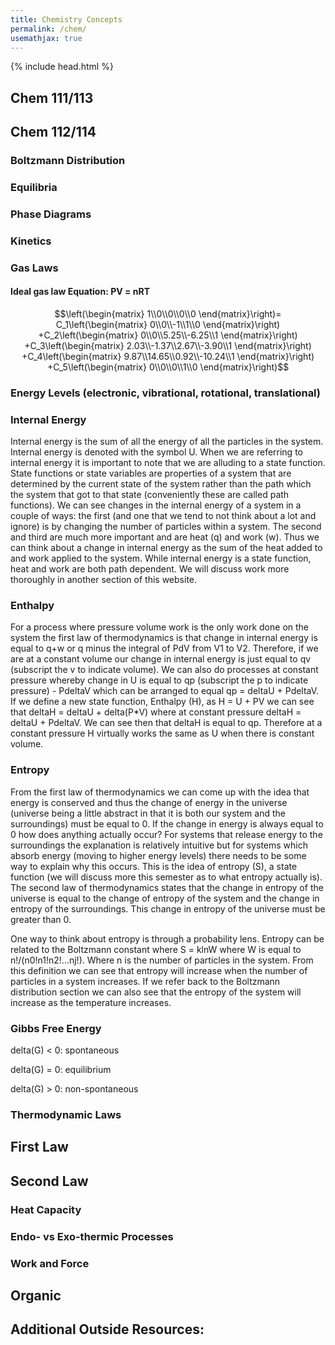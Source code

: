 ```yaml
---
title: Chemistry Concepts
permalink: /chem/  
usemathjax: true
---
```

{% include head.html %}

## Chem 111/113  


## Chem 112/114
### Boltzmann Distribution  
### Equilibria
### Phase Diagrams
### Kinetics
### Gas Laws
#### Ideal gas law Equation: PV = nRT
$$\left(\begin{matrix}
1\\0\\0\\0\\0
\end{matrix}\right)=
C_1\left(\begin{matrix}
0\\0\\-1\\1\\0
\end{matrix}\right)
+C_2\left(\begin{matrix}
0\\0\\5.25\\-6.25\\1
\end{matrix}\right)
+C_3\left(\begin{matrix}
2.03\\-1.37\\2.67\\-3.90\\1
\end{matrix}\right)
+C_4\left(\begin{matrix}
9.87\\14.65\\0.92\\-10.24\\1
\end{matrix}\right)
+C_5\left(\begin{matrix}
0\\0\\0\\1\\0
\end{matrix}\right)$$
### Energy Levels (electronic, vibrational, rotational, translational)
### Internal Energy
Internal energy is the sum of all the energy of all the particles in the system. Internal energy is denoted with the symbol U. When we are referring to internal energy it is important to note that we are alluding to a state function. State functions or state variables are properties of a system that are determined by the current state of the system rather than the path which the system that got to that state (conveniently these are called path functions). We can see changes in the internal energy of a system in a couple of ways: the first (and one that we tend to not think about a lot and ignore) is by changing the number of particles within a system. The second and third are much more important and are heat (q) and work (w). Thus we can think about a change in internal energy as the sum of the heat added to and work applied to the system. While internal energy is a state function, heat and work are both path dependent. We will discuss work more thoroughly in another section of this website.
### Enthalpy
For a process where pressure volume work is the only work done on the system the first law of thermodynamics is that change in internal energy is equal to q+w or q minus the integral of PdV from V1 to V2. Therefore, if we are at a constant volume our change in internal energy is just equal to qv (subscript the v to indicate volume). We can also do processes at constant pressure whereby change in U is equal to qp (subscript the p to indicate pressure) - PdeltaV which can be arranged to equal qp = deltaU + PdeltaV. If we define a new state function, Enthalpy (H), as H = U + PV we can see that deltaH = deltaU + delta(P*V) where at constant pressure deltaH = deltaU + PdeltaV. We can see then that deltaH is equal to qp. Therefore at a constant pressure H virtually works the same as U when there is constant volume.
### Entropy
From the first law of thermodynamics we can come up with the idea that energy is conserved and thus the change of energy in the universe (universe being a little abstract in that it is both our system and the surroundings) must be equal to 0. If the change in energy is always equal to 0 how does anything actually occur? For systems that release energy to the surroundings the explanation is relatively intuitive but for systems which absorb energy (moving to higher energy levels) there needs to be some way to explain why this occurs. This is the idea of entropy (S), a state function (we will discuss more this semester as to what entropy actually is). The second law of thermodynamics states that the change in entropy of the universe is equal to the change of entropy of the system and the change in entropy of the surroundings. This change in entropy of the universe must be greater than 0.

One way to think about entropy is through a probability lens. Entropy can be related to the Boltzmann constant where S = klnW where W is equal to n!/(n0!n1!n2!...nj!). Where n is the number of particles in the system. From this definition we can see that entropy will increase when the number of particles in a system increases. If we refer back to the Boltzmann distribution section we can also see that the entropy of the system will increase as the temperature increases.



### Gibbs Free Energy  
delta(G) < 0: spontaneous

delta(G) = 0: equilibrium

delta(G) > 0: non-spontaneous
### Thermodynamic Laws
## First Law
## Second Law  
### Heat Capacity  
### Endo- vs Exo-thermic Processes
### Work and Force  

## Organic


## Additional Outside Resources:
